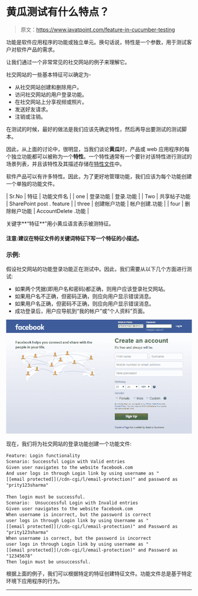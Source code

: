 # 黄瓜测试有什么特点？

> 原文：<https://www.javatpoint.com/feature-in-cucumber-testing>

功能是软件应用程序的功能或独立单元。换句话说，特性是一个参数，用于测试客户对软件产品的需求。

让我们通过一个非常常见的社交网站的例子来理解它。

社交网站的一些基本特征可以确定为-

*   从社交网站创建和删除用户。
*   访问社交网站的用户登录功能。
*   在社交网站上分享视频或照片。
*   发送好友请求。
*   注销或注销。

在测试的时候，最好的做法是我们应该先确定特性，然后再导出要测试的测试脚本。

因此，从上面的讨论中，很明显，当我们谈论**黄瓜**时，产品或 web 应用程序的每个独立功能都可以被称为一个**特性**。一个特性通常有一个要针对该特性进行测试的场景列表，并且该特性及其描述存储在[特性文件](feature-file-in-cucumber-testing)中。

软件产品可以有许多特性。因此，为了更好地管理功能，我们应该为每个功能创建一个单独的功能文件。

| Sr.No | 特征 | 功能文件名 |
| one | 登录功能 | 登录.功能 |
| Two | 共享帖子功能 | SharePoint post . feature |
| three | 创建帐户功能 | 帐户创建.功能 |
| four | 删除帐户功能 | AccountDelete .功能 |

关键字**“特征**”用小黄瓜语言表示被测特征。

#### 注意:建议在特征文件的关键词特征下写一个特征的小描述。

### 示例:

假设社交网站的功能登录功能正在测试中。因此，我们需要从以下几个方面进行测试:

*   如果两个凭据(即用户名和密码)都正确，则用户应该登录社交网站。
*   如果用户名不正确，但密码正确，则应向用户显示错误消息。
*   如果用户名正确，但密码不正确，则应向用户显示错误消息。
*   成功登录后，用户应导航到“我的帐户”或“个人资料”页面。

![feature in cucumber testing](img/bd9850162049b7a3f6f50c3ca1dce867.png)

现在，我们将为社交网站的登录功能创建一个功能文件:

```
Feature: Login functionality
Scenario: Successful Login with Valid entries
Given user navigates to the website facebook.com	
And user logs in through Login link by using username as "[[email protected]](/cdn-cgi/l/email-protection)" and password as "prity123sharma"

Then login must be successful.
Scenario:  Unsuccessful Login with Invalid entries
Given user navigates to the website facebook.com
When username is incorrect, but the password is correct
user logs in through Login link by using Username as "[[email protected]](/cdn-cgi/l/email-protection)" and Password as "prity123sharma"
When username is correct, but the password is incorrect
user logs in through Login link by using username as "[[email protected]](/cdn-cgi/l/email-protection)" and Password as "12345678"
Then login must be unsuccessful.

```

根据上面的例子，我们可以根据特定的特征创建特征文件。功能文件总是基于特定环境下应用程序的行为。

* * *